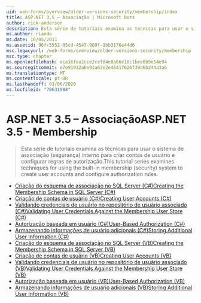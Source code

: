 ```yaml
---
uid: web-forms/overview/older-versions-security/membership/index
title: ASP.NET 3,5 – Associação | Microsoft Docs
author: rick-anderson
description: Esta série de tutoriais examina as técnicas para usar o sistema de associação (segurança) interno para criar contas de usuário e configurar regras de autorização.
ms.author: riande
ms.date: 10/05/2011
ms.assetid: 96fc5552-05cd-4547-909f-9bb3176e44d6
msc.legacyurl: /web-forms/overview/older-versions-security/membership
msc.type: chapter
ms.openlocfilehash: eca16fea2cce2cef84e0a66e18c1bee0b9e54e94
ms.sourcegitcommit: e7e91932a6e91a63e2e46417626f39d6b244a3ab
ms.translationtype: MT
ms.contentlocale: pt-BR
ms.lasthandoff: 03/06/2020
ms.locfileid: "78631988"
---
```

# <a name="aspnet-35---membership"></a><span data-ttu-id="940e0-103">ASP.NET 3.5 – Associação</span><span class="sxs-lookup"><span data-stu-id="940e0-103">ASP.NET 3.5 - Membership</span></span>

> <span data-ttu-id="940e0-104">Esta série de tutoriais examina as técnicas para usar o sistema de associação (segurança) interno para criar contas de usuário e configurar regras de autorização.</span><span class="sxs-lookup"><span data-stu-id="940e0-104">This tutorial series examines techniques for using the built-in membership (security) system to create user accounts and configure authorization rules.</span></span>

- [<span data-ttu-id="940e0-105">Criação do esquema de associação no SQL Server (C#)</span><span class="sxs-lookup"><span data-stu-id="940e0-105">Creating the Membership Schema in SQL Server (C#)</span></span>](creating-the-membership-schema-in-sql-server-cs.md)
- [<span data-ttu-id="940e0-106">Criação de contas de usuário (C#)</span><span class="sxs-lookup"><span data-stu-id="940e0-106">Creating User Accounts (C#)</span></span>](creating-user-accounts-cs.md)
- [<span data-ttu-id="940e0-107">Validando credenciais de usuário no repositório de usuário associado (C#)</span><span class="sxs-lookup"><span data-stu-id="940e0-107">Validating User Credentials Against the Membership User Store (C#)</span></span>](validating-user-credentials-against-the-membership-user-store-cs.md)
- [<span data-ttu-id="940e0-108">Autorização baseada em usuário (C#)</span><span class="sxs-lookup"><span data-stu-id="940e0-108">User-Based Authorization (C#)</span></span>](user-based-authorization-cs.md)
- [<span data-ttu-id="940e0-109">Armazenando informações de usuário adicionais (C#)</span><span class="sxs-lookup"><span data-stu-id="940e0-109">Storing Additional User Information (C#)</span></span>](storing-additional-user-information-cs.md)
- [<span data-ttu-id="940e0-110">Criação do esquema de associação no SQL Server (VB)</span><span class="sxs-lookup"><span data-stu-id="940e0-110">Creating the Membership Schema in SQL Server (VB)</span></span>](creating-the-membership-schema-in-sql-server-vb.md)
- [<span data-ttu-id="940e0-111">Criação de contas de usuário (VB)</span><span class="sxs-lookup"><span data-stu-id="940e0-111">Creating User Accounts (VB)</span></span>](creating-user-accounts-vb.md)
- [<span data-ttu-id="940e0-112">Validando credenciais de usuário no repositório de usuário associado (VB)</span><span class="sxs-lookup"><span data-stu-id="940e0-112">Validating User Credentials Against the Membership User Store (VB)</span></span>](validating-user-credentials-against-the-membership-user-store-vb.md)
- [<span data-ttu-id="940e0-113">Autorização baseada em usuário (VB)</span><span class="sxs-lookup"><span data-stu-id="940e0-113">User-Based Authorization (VB)</span></span>](user-based-authorization-vb.md)
- [<span data-ttu-id="940e0-114">Armazenando informações de usuário adicionais (VB)</span><span class="sxs-lookup"><span data-stu-id="940e0-114">Storing Additional User Information (VB)</span></span>](storing-additional-user-information-vb.md)
